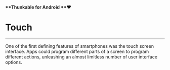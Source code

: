 #### **Thunkable for Android **❤

# Touch

---

One of the first defining features of smartphones was the touch screen interface.  Apps could program different parts of a screen to program different actions, unleashing an almost limitless number of user interface options.

